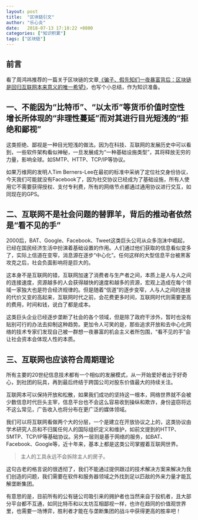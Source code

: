 ```yaml
---
layout: post
title:  "区块链引文"
author: "乐心炎"
date:   2018-07-13 17:18:22 +0800
categories: ["知识积累"]
tags: ["区块链"]
---
```


## 前言

看了周鸿祎推荐的一篇关于区块链的文章[《骗子、假先知们一夜暴富背后：区块链是回归互联网本来意义的唯一希望》](http://www.ifanr.com/973448)，也写个小总结，作为知识准备。

## 一、不能因为“比特币”、“以太币”等货币价值时空性增长所体现的“非理性蔓延”而对其进行目光短浅的“拒绝和鄙视”

这类拒绝、鄙视是一种目光短浅的做法。因为在科技、互联网的发展历史中可以看到，一些软件架构看似神秘，一旦发展成为“一种基础设施类型”，其将释放无穷的力量，影响全球。如SMTP、HTTP、TCP/IP等协议。

如果万维网的发明人Tim Berners-Lee在最初的标准中采纳了定位社交身份协议，今天我们可能就没有Facebook了，因为社交协议已经成为了基础设施，所有人使用它不需要获得授权、支付专利费，所有的网络节点都通过通用协议进行交互，如同现在的GPS。

## 二、互联网不是社会问题的替罪羊，背后的推动者依然是“看不见的手”

2000后，BAT、Google、Facebook、Tweet这类巨头公司从众多泡沫中崛起，已经在国民经济生活中扮演着基础设置的作用。人们通过他们获取的信息看似变多了，实际上信道在变窄，消息源在逐步“中心化”。任何这样的大型信息平台被黑客攻克之后，社会负面影响将是巨大的。

这本身不是互联网的错，互联网加速了消费者与生产者之间，本质上是人与人之间的连接速度，资源越多的人会获得越快的速度和越多的资源，宏观上造成在每个领域一家独大也是符合经济规律的。但是随着“信道”的逐步变窄，人与人之间的连接的代价又变的高起来，互联网时代之前，会花费更多时间，互联网时代则需要更高的费用，时间和钱，说白了都是成本。

这类巨头企业已经逐步垄断了社会的各个领域，但是除了政府干涉外，暂时也没有贴别可行的办法去抑制这种趋势。更加令人可笑的是，那些追求开放和去中心化网络的技术专家们发现自己被一群想一夜暴富的机会主义者所包围，“看不见的手”会让社会资本会体现人性的本质。

## 三、互联网也应该符合周期理论

所有主要的20世纪信息技术都有一个相似的发展模式，从一开始爱好者出于好奇心，到社团的玩具，再到最后终结于跨国公司对股东价值最大的持续关注。

互联网本可以保持开放和松散，如果我们成功的坚持这一根本，网络世界就不会被少数信息时代巨头主宰，信息平台也不会这么容易收到操纵和欺诈，身份盗窃将远不这么常见，广告收入也将分布在更广泛的媒体领域。

我们可以将互联网看做两个大的分层，一个是建立在开放协议之上的，这类协议由学术研究人员和不归属任何人的国际组织定义和维护，如前文提到的HTTP、SMTP、TCP/IP等基础协议。另外一层则是基于网络的服务，如BAT、Facebook、Google等，近十年来，基本上都是这类公司掌握着互联网世界。

> 主人的工具永远不会拆除主人的房子。

这句古老的格言说的很透彻了，我们不能通过提供跟过的技术解决方案来解决为我们创造的问题，我们需要在软件和服务器领域之外找到足以匹敌的外来力量才能瓦解垄断集团。

有意思的是，目前所有的公有链公司吸引来的拥护者也当然来自于投机者，且大部分平台都不互通，如同比特币和以太坊互相鄙视一样，也许在趋同的价值观世界里，也需要一场博弈，胜利者才能在与垄断集团的战斗中获得更高的胜率吧！
